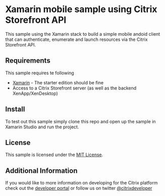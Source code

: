  Xamarin mobile sample using Citrix Storefront API
===
This sample using the Xamarin stack to build a simple mobile andoid client that can authenticate, enumerate and launch resources via the Citrix Storefront API.

Requirements
-----
This sample requires te following

* [Xamarin](www.xamarin.com) - The starter edition should be fine
* Access to a Citrix Storefront server (as well as the backend XenApp/XenDesktop)

Install
----
To test out this sample simply clone this repo and open up the sample in Xamarin Studio and run the project.


License
----
This sample is licensed under the [MIT
License]().

Additional Information
--------
If you would like to more information on developing for the Citrix platform check out the [developer portal](developer.citrix.com) or follow us on twitter [@citrixdeveloper](twitter.com/citrixdeveloper)
